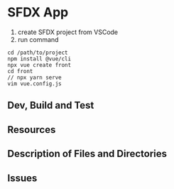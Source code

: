 # SFDX App

1. create SFDX project from VSCode
2. run command

```
cd /path/to/project
npm install @vue/cli
npx vue create front
cd front
// npx yarn serve
vim vue.config.js
```

## Dev, Build and Test

## Resources

## Description of Files and Directories

## Issues

